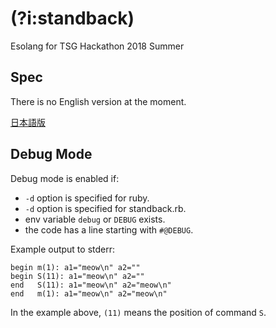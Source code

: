 # (?i:standback)
Esolang for TSG Hackathon 2018 Summer

## Spec
There is no English version at the moment.

[日本語版](spec.ja.md)

## Debug Mode
Debug mode is enabled if:
* `-d` option is specified for ruby.
* `-d` option is specified for standback.rb.
* env variable `debug` or `DEBUG` exists.
* the code has a line starting with `#@DEBUG`.

Example output to stderr:
```
begin m(1): a1="meow\n" a2=""
begin S(11): a1="meow\n" a2=""
end   S(11): a1="meow\n" a2="meow\n"
end   m(1): a1="meow\n" a2="meow\n"
```
In the example above, `(11)` means the position of command `S`.
